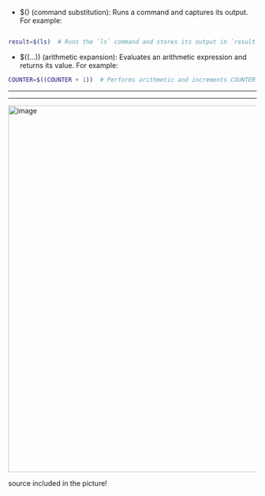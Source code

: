 - $() (command substitution): Runs a command and captures its output. For example:

```bash

result=$(ls)  # Runs the `ls` command and stores its output in `result`
```

- $((...)) (arithmetic expansion): Evaluates an arithmetic expression and returns its value. For example:

```bash
COUNTER=$((COUNTER + 1))  # Performs arithmetic and increments COUNTER
```


---
---

<img width="744" alt="image" src="https://github.com/user-attachments/assets/f3087d46-a356-4ccc-b25f-87457ceb2322">

source included in the picture!
